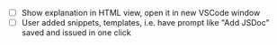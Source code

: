 - [ ] Show explanation in HTML view, open it in new VSCode window
- [ ] User added snippets, templates, i.e. have prompt like "Add JSDoc" saved and issued in one click
